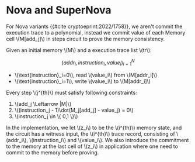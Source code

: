 # Nova and SuperNova

For Nova variants {{#cite cryptoeprint:2022/1758}}, we aren't commit the execution trace to a polynomial, instead we commit value of each Memory cell \\(M[add_j]\\) in steps circuit to prove the memory consistency.

Given an initial memory \\(M\\) and a execution trace list \\(tr\\): 

$$ (addr_i,instruction_i,value_i)_{i=1}^N$$

- \\(\text{instruction}_i=0\\), read \\(value_i\\) from \\(M[addr_i]\\)
- \\(\text{instruction}_i=1\\), write \\(value_i\\) to \\(M[addr_i]\\)

Every step \\(j^{th}\\) must satisfy following constraints:

1. \\(add_j \Leftarrow |M|\\)
2. \\((instruction_j - 1)\dot(M_j[add_j] - value_j) = 0\\)
3. \\(instruction_j \in \\{ 0,1 \\}\\)

In the implementation, we let \\(z_i\\) to be the \\(i^{th}\\) memory state, and the circuit has a witness input, the \\(i^{th}\\) trace record, consisting of \\(addr_i\\), \\(instruction_i\\) and \\(value_i\\). We also introduce the commitment to the memory at the last cell of \\(z_i\\) in application where one need to commit to the memory before proving.